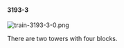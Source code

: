 #### 3193-3
![train-3193-3-0.png](https://github.com/lil-lab/nlvr/raw/master/nlvr/train/images/2/train-3193-3-0.png "train-3193-3-0.png")

There are two towers with four blocks.
